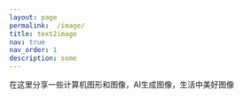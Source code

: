 ```yaml
---
layout: page
permalink:  /image/
title: text2image
nav: true
nav_order: 1
description: some 
---
```


在这里分享一些计算机图形和图像，AI生成图像，生活中美好图像